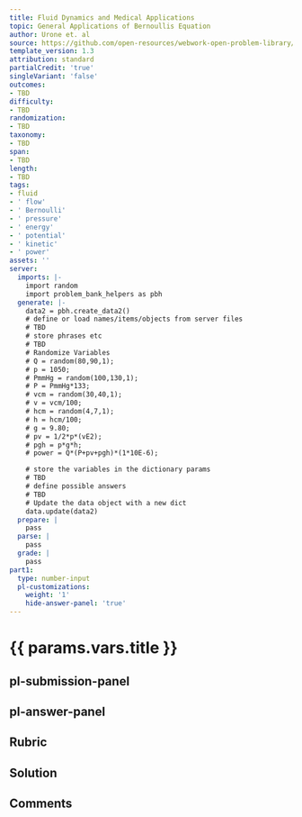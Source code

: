 ```yaml
---
title: Fluid Dynamics and Medical Applications
topic: General Applications of Bernoullis Equation
author: Urone et. al
source: https://github.com/open-resources/webwork-open-problem-library/tree/master/Contrib/BrockPhysics/College_Physics_Urone/12.Fluid_Dynamics_and_Medical_Applications/12-03.General_Applications_of_Bernoullis_Equation/NU_U17_12_03_003.pg
template_version: 1.3
attribution: standard
partialCredit: 'true'
singleVariant: 'false'
outcomes:
- TBD
difficulty:
- TBD
randomization:
- TBD
taxonomy:
- TBD
span:
- TBD
length:
- TBD
tags:
- fluid
- ' flow'
- ' Bernoulli'
- ' pressure'
- ' energy'
- ' potential'
- ' kinetic'
- ' power'
assets: ''
server:
  imports: |-
    import random
    import problem_bank_helpers as pbh
  generate: |-
    data2 = pbh.create_data2()
    # define or load names/items/objects from server files
    # TBD
    # store phrases etc
    # TBD
    # Randomize Variables
    # Q = random(80,90,1);
    # p = 1050;
    # PmmHg = random(100,130,1);
    # P = PmmHg*133;
    # vcm = random(30,40,1);
    # v = vcm/100;
    # hcm = random(4,7,1);
    # h = hcm/100;
    # g = 9.80;
    # pv = 1/2*p*(vE2);
    # pgh = p*g*h;
    # power = Q*(P+pv+pgh)*(1*10E-6);

    # store the variables in the dictionary params
    # TBD
    # define possible answers
    # TBD
    # Update the data object with a new dict
    data.update(data2)
  prepare: |
    pass
  parse: |
    pass
  grade: |
    pass
part1:
  type: number-input
  pl-customizations:
    weight: '1'
    hide-answer-panel: 'true'
---
```


# {{ params.vars.title }} 



## pl-submission-panel 


## pl-answer-panel 


## Rubric 


## Solution 


## Comments 



